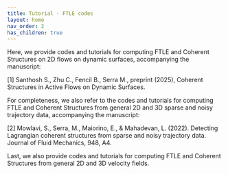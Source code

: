 ```yaml
---
title: Tutorial - FTLE codes
layout: home 
nav_order: 2
has_children: true
---
```


Here, we provide codes and tutorials for computing FTLE and Coherent Structures on 2D flows on dynamic surfaces, accompanying the manuscript: 

[1] Santhosh S., Zhu C., Fencil B., Serra M., preprint (2025), Coherent Structures in Active Flows on Dynamic Surfaces.

For completeness, we also refer to the codes and tutorials for computing FTLE and Coherent Structures from general 2D and 3D sparse and noisy trajectory data, accompanying the manuscript: 

[2] Mowlavi, S., Serra, M., Maiorino, E., & Mahadevan, L. (2022). Detecting Lagrangian coherent structures from sparse and noisy trajectory data. Journal of Fluid Mechanics, 948, A4.

Last, we also provide codes and tutorials for computing FTLE and Coherent Structures from general 2D and 3D velocity fields.  
